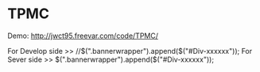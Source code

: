 # TPMC
Demo: http://jwct95.freevar.com/code/TPMC/

For Develop side >>  //$(".bannerwrapper").append($("#Div-xxxxxx"));
For Sever side >>    $(".bannerwrapper").append($("#Div-xxxxxx"));
